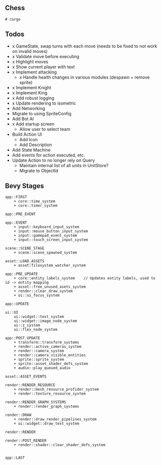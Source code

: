 ## Chess

```
# cargo 
```

## Todos

- x GameState, swap turns with each move (needs to be fixed to not work on invalid moves)
- x Validate move before executing
- x Highlight moves
- x Show current player with text
- x Implement attacking
    - x Handle health changes in various modules (despawn + remove sprite)
- x Implement Knight
- x Implement King
- x Add robust logging
- x Update rendering to isometric
- Add Networking
- Migrate to using SpriteConfig
- Add Bot AI
- x Add startup screen
    - Allow user to select team
- Build Action UI
    - Add Icon
    - Add Description
- Add State Machine
- Add events for action executed, etc.
- Update Action to no longer rely on Query
    - Maintain internal list of all units in UnitStore?
    - Migrate to ObjectId


## Bevy Stages

```
app::FIRST
    + core::time_system
    + core::timer_system

app::PRE_EVENT

app::EVENT
    + input::keyboard_input_system
    + input::mouse_button_input_system
    + input::gamepad_event_system
    + input::touch_screen_input_system

scene::SCENE_STAGE
    + scene::scene_spawned_system

asset::LOAD_ASSETS
    + asset:filesystem_watcher_system

app::PRE_UPDATE
    + core::entity_labels_system    // Updates entity labels, used to id -> entity mapping
    + asset::free_unused_asets_system
    + render::clear_draw_system
    + ui::ui_focus_system

app::UPDATE

ui::UI
    ui::widget::text_system
    ui::widget::image_node_system
    ui::z_system
    ui::flex_node_system

app::POST_UPDATE
    + transform::transform_systems
    + render::active_cameras_system
    + render::camera_system
    + render::camera_visible_entities
    + sprite::sprite_system
    + sprite::asset_shader_defs_system
    + audio::play_queued_audio

asset::ASSET_EVENTS

render::RENDER_RESOURCE
    + render::mesh_resource_profider_system
    + render::texture_resource_system

render::RENDER_GRAPH_SYSTEMS
    + render::render_graph_systems

render::DRAW
    + render::draw_render_pipelines_system
    + ui::widget::draw_text_system

render::RENDER

render::POST_RENDER
    + render::shader::clear_shader_defs_system


app::LAST
```